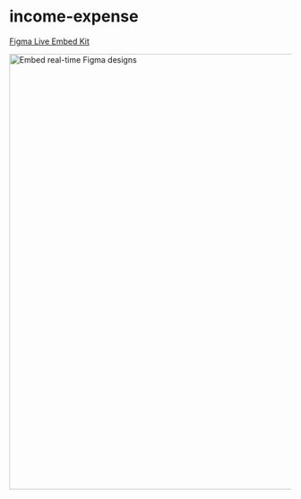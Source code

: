 # income-expense

[Figma Live Embed Kit
]([https://www.figma.com/developers/embed](https://www.figma.com/file/W4yLppoX4Ihrz3cahxnbXu/Expense-Tracker?type=design&node-id=11%3A39&mode=design&t=C60KzocRbtJ1jdwJ-1)https://www.figma.com/file/W4yLppoX4Ihrz3cahxnbXu/Expense-Tracker?type=design&node-id=11%3A39&mode=design&t=C60KzocRbtJ1jdwJ-1)

<img width="778" alt="Embed real-time Figma designs" src="https://user-images.githubusercontent.com/1117126/39676643-a37f372e-516e-11e8-8a7b-8b83849b43b9.png">
